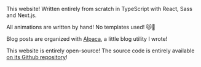 This website! Written entirely from scratch in TypeScript with React, Sass and Next.js.

All animations are written by hand! No templates used! 🐱💖

Blog posts are organized with [Alpaca][1], a little blog utility I wrote!

This website is entirely open-source! The source code is entirely available [on its Github repository][2]!

[1]: https://github.com/kbmackenzie/alpaca
[2]: https://github.com/kbmackenzie/kbmackenzie.xyz

